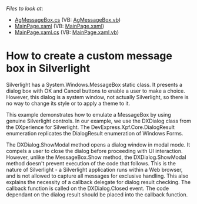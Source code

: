 <!-- default file list -->
*Files to look at*:

* [AgMessageBox.cs](./CS/ModalMessageBox/AgMessageBox.cs) (VB: [AgMessageBox.vb](./VB/ModalMessageBox/AgMessageBox.vb))
* [MainPage.xaml](./CS/ModalMessageBox/MainPage.xaml) (VB: [MainPage.xaml](./VB/ModalMessageBox/MainPage.xaml))
* [MainPage.xaml.cs](./CS/ModalMessageBox/MainPage.xaml.cs) (VB: [MainPage.xaml.vb](./VB/ModalMessageBox/MainPage.xaml.vb))
<!-- default file list end -->
# How to create a custom message box in Silverlight


<p>Silverlight has a System.Windows.MessageBox static class. It presents a dialog box with OK and Cancel buttons to enable a user to make a choice. However, this dialog is a system window, not actually Silverlight, so there is no way to change its style or to apply a theme to it.</p><p>This example demonstrates how to emulate a MessageBox by using genuine Silverlight controls. In our example, we use the DXDialog class from the DXperience for Silverlight. The DevExpress.Xpf.Core.DialogResult enumeration replicates the DialogResult enumeration of Windows Forms.</p><p>The DXDialog.ShowModal method opens a dialog window in modal mode. It compels a user to close the dialog before proceeding with UI interaction. However, unlike the MessageBox.Show method, the DXDialog.ShowModal method doesn't prevent execution of the code that follows. This is the nature of Silverlight - a Silverlight application runs within a Web browser, and is not allowed to capture all messages for exclusive handling. This also explains the necessity of a callback delegate for dialog result checking. The callback function is called on the DXDialog.Closed event. The code dependant on the dialog result should be placed into the callback function.</p>

<br/>


